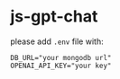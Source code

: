 # js-gpt-chat
please add ```.env``` file with:
```text
DB_URL="your mongodb url"
OPENAI_API_KEY="your key"
```